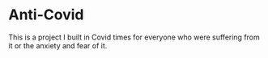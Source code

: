 # Anti-Covid
This is a project I built in Covid times for everyone who were suffering from it or the anxiety and fear of it.
